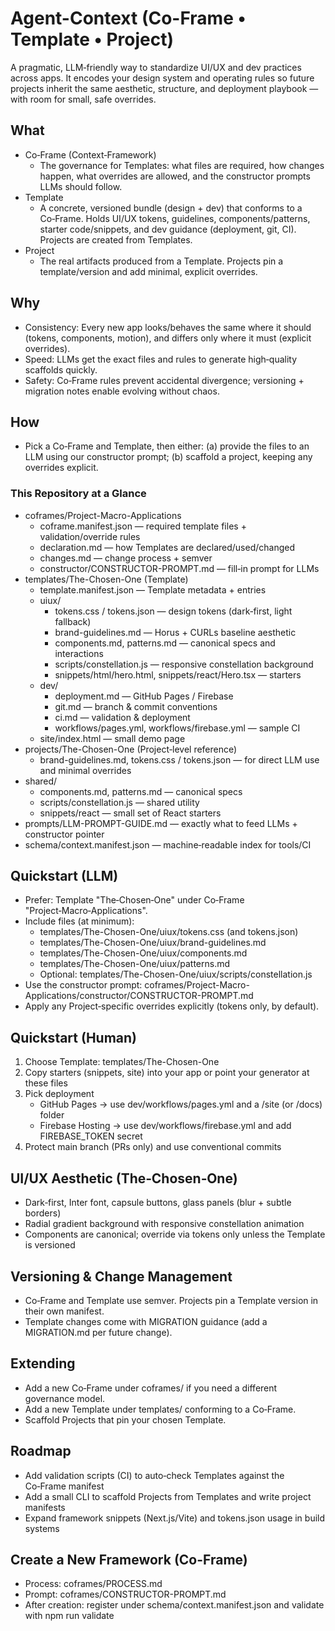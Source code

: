 ﻿# Agent-Context (Co-Frame • Template • Project)

A pragmatic, LLM‑friendly way to standardize UI/UX and dev practices across apps. It encodes your design system and operating rules so future projects inherit the same aesthetic, structure, and deployment playbook — with room for small, safe overrides.

## What
- Co‑Frame (Context‑Framework)
  - The governance for Templates: what files are required, how changes happen, what overrides are allowed, and the constructor prompts LLMs should follow.
- Template
  - A concrete, versioned bundle (design + dev) that conforms to a Co‑Frame. Holds UI/UX tokens, guidelines, components/patterns, starter code/snippets, and dev guidance (deployment, git, CI). Projects are created from Templates.
- Project
  - The real artifacts produced from a Template. Projects pin a template/version and add minimal, explicit overrides.

## Why
- Consistency: Every new app looks/behaves the same where it should (tokens, components, motion), and differs only where it must (explicit overrides).
- Speed: LLMs get the exact files and rules to generate high‑quality scaffolds quickly.
- Safety: Co‑Frame rules prevent accidental divergence; versioning + migration notes enable evolving without chaos.

## How
- Pick a Co‑Frame and Template, then either: (a) provide the files to an LLM using our constructor prompt; (b) scaffold a project, keeping any overrides explicit.

### This Repository at a Glance
- coframes/Project-Macro-Applications
  - coframe.manifest.json — required template files + validation/override rules
  - declaration.md — how Templates are declared/used/changed
  - changes.md — change process + semver
  - constructor/CONSTRUCTOR-PROMPT.md — fill‑in prompt for LLMs
- templates/The-Chosen-One (Template)
  - template.manifest.json — Template metadata + entries
  - uiux/
    - tokens.css / tokens.json — design tokens (dark‑first, light fallback)
    - brand-guidelines.md — Horus + CURLs baseline aesthetic
    - components.md, patterns.md — canonical specs and interactions
    - scripts/constellation.js — responsive constellation background
    - snippets/html/hero.html, snippets/react/Hero.tsx — starters
  - dev/
    - deployment.md — GitHub Pages / Firebase
    - git.md — branch & commit conventions
    - ci.md — validation & deployment
    - workflows/pages.yml, workflows/firebase.yml — sample CI
  - site/index.html — small demo page
- projects/The-Chosen-One (Project‑level reference)
  - brand-guidelines.md, tokens.css / tokens.json — for direct LLM use and minimal overrides
- shared/
  - components.md, patterns.md — canonical specs
  - scripts/constellation.js — shared utility
  - snippets/react — small set of React starters
- prompts/LLM-PROMPT-GUIDE.md — exactly what to feed LLMs + constructor pointer
- schema/context.manifest.json — machine‑readable index for tools/CI

## Quickstart (LLM)
- Prefer: Template "The‑Chosen‑One" under Co‑Frame "Project‑Macro‑Applications".
- Include files (at minimum):
  - templates/The-Chosen-One/uiux/tokens.css (and tokens.json)
  - templates/The-Chosen-One/uiux/brand-guidelines.md
  - templates/The-Chosen-One/uiux/components.md
  - templates/The-Chosen-One/uiux/patterns.md
  - Optional: templates/The-Chosen-One/uiux/scripts/constellation.js
- Use the constructor prompt: coframes/Project-Macro-Applications/constructor/CONSTRUCTOR-PROMPT.md
- Apply any Project‑specific overrides explicitly (tokens only, by default).

## Quickstart (Human)
1) Choose Template: templates/The-Chosen-One
2) Copy starters (snippets, site) into your app or point your generator at these files
3) Pick deployment
   - GitHub Pages → use dev/workflows/pages.yml and a /site (or /docs) folder
   - Firebase Hosting → use dev/workflows/firebase.yml and add FIREBASE_TOKEN secret
4) Protect main branch (PRs only) and use conventional commits

## UI/UX Aesthetic (The‑Chosen‑One)
- Dark‑first, Inter font, capsule buttons, glass panels (blur + subtle borders)
- Radial gradient background with responsive constellation animation
- Components are canonical; override via tokens only unless the Template is versioned

## Versioning & Change Management
- Co‑Frame and Template use semver. Projects pin a Template version in their own manifest.
- Template changes come with MIGRATION guidance (add a MIGRATION.md per future change).

## Extending
- Add a new Co‑Frame under coframes/ if you need a different governance model.
- Add a new Template under templates/ conforming to a Co‑Frame.
- Scaffold Projects that pin your chosen Template.

## Roadmap
- Add validation scripts (CI) to auto‑check Templates against the Co‑Frame manifest
- Add a small CLI to scaffold Projects from Templates and write project manifests
- Expand framework snippets (Next.js/Vite) and tokens.json usage in build systems

## Create a New Framework (Co-Frame)
- Process: coframes/PROCESS.md
- Prompt: coframes/CONSTRUCTOR-PROMPT.md
- After creation: register under schema/context.manifest.json and validate with npm run validate

